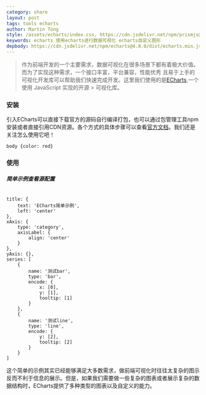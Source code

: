 ```yaml
---
category: share
layout: post
tags: tools echarts
author: Martin Tong
style: /assets/echarts/index.css, https://cdn.jsdelivr.net/npm/prismjs@1.20.0/themes/prism.css
keywords: echarts 使用echarts进行数据可视化 echarts自定义图形
depbody: https://cdn.jsdelivr.net/npm/echarts@4.8.0/dist/echarts.min.js, https://cdn.jsdelivr.net/npm/mockjs@1.1.0/dist/mock.min.js, /assets/echarts/index.js
---
```


> 作为前端开发的一个主要需求，数据可视化在很多场景下都有着极大价值。而为了实现这种需求，一个接口丰富，平台兼容，性能优秀
> 且易于上手的可视化开发库可以帮助我们快速完成开发。这里我们使用的是[ECharts][echarts],一个使用 JavaScript 实现的开源 > 可视化库。

### 安装

引入ECharts可以直接下载官方的源码自行编译打包，也可以通过包管理工具npm安装或者直接引用CDN资源。各个方式的具体步骤可以查看[官方文档][install]。我们还是关注怎么使用它吧！

<pre class='static'><code class="lang-css">body {color: red}</code></pre>
### 使用

##### 简单示例<a class='source-code'>查看源配置</a>
<pre><code class="lang-javascript">
title: {
    text: 'ECharts简单示例',
    left: 'center'
},
xAxis: {
    type: 'category',
    axisLabel: {
        align: 'center'
    }
},
yAxis: {},
series: [
    {
        name: '测试bar',
        type: 'bar',
        encode: {
            x: [0],
            y: [1],
            tooltip: [1]
        }
    },
    {
        name: '测试line',
        type: 'line',
        encode: {
            y: [2],
            tooltip: [2]
        }
    }
]
</code></pre>
<div id='echarts-ex-1' class="echarts-ex"></div>

这个简单的示例其实已经能够满足大多数需求，做前端可视化时往往太复杂的图示反而不利于信息的展示。但是，如果我们需要做一些复杂的图表或者展示复杂的数据结构时，ECharts提供了多种类型的图表以及自定义的能力。



[echarts]: https://echarts.apache.org
[install]: https://echarts.apache.org/zh/tutorial.html#5%20%E5%88%86%E9%92%9F%E4%B8%8A%E6%89%8B%20ECharts